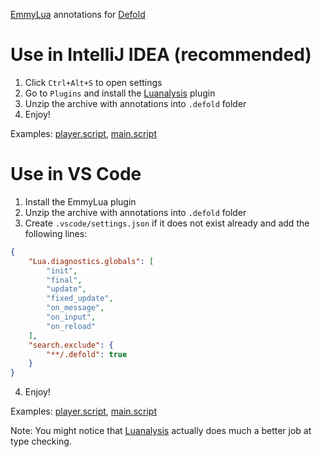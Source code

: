 [EmmyLua](https://github.com/EmmyLua) annotations for [Defold](https://defold.com)

# Use in IntelliJ IDEA (recommended)

1. Click `Ctrl+Alt+S` to open settings
2. Go to `Plugins` and install the [Luanalysis](https://github.com/Benjamin-Dobell/IntelliJ-Luanalysis) plugin
2. Unzip the archive with annotations into `.defold` folder
3. Enjoy!

Examples:
[player.script](https://user-images.githubusercontent.com/7230306/211431570-f5a05423-2693-450b-8406-8c1cf99d9157.png), 
[main.script](https://user-images.githubusercontent.com/7230306/211431591-7bc300dd-57ba-422d-b8a5-c5582f685707.png)

# Use in VS Code

1. Install the EmmyLua plugin
2. Unzip the archive with annotations into `.defold` folder
3. Create `.vscode/settings.json` if it does not exist already and add the following lines:
```json
{
    "Lua.diagnostics.globals": [
        "init",
        "final",
        "update",
        "fixed_update",
        "on_message",
        "on_input",
        "on_reload"
    ],
    "search.exclude": {
        "**/.defold": true
    }
}
```
4. Enjoy!

Examples:
[player.script](https://user-images.githubusercontent.com/7230306/211432819-a1bf3700-2469-44ff-b895-86d33300e37e.png),
[main.script](https://user-images.githubusercontent.com/7230306/211432920-85a12ac1-0064-4b2c-bd15-5495557e8f66.png)

Note: You might notice that [Luanalysis](https://github.com/Benjamin-Dobell/IntelliJ-Luanalysis) actually does much a better job at type checking.
